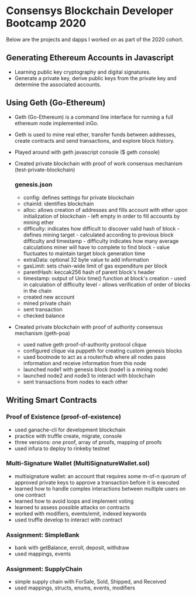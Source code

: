 # Consensys Blockchain Developer Bootcamp 2020

Below are the projects and dapps I worked on as part of the 2020 cohort.


## Generating Ethereum Accounts in Javascript

- Learning public key cryptography and digital signatures.
- Generate a private key, derive public keys from the private key and determine the associated accounts.

## Using Geth (Go-Ethereum)

- Geth (Go-Ethereum) is a command line interface for running a full ethereum node implemented inGo.
- Geth is used to mine real ether, transfer funds between addresses, create contracts and send transactions, and explore block history.
- Played around with geth javascript console ($ geth console)
- Created private blockchain with proof of work consensus mechanism (test-private-blockchain)

    ### genesis.json
    - config: defines settings for private blockchain
    - chainId: identifies blockchain
    - alloc: allows creation of addresses and fills account with ether upon initialization of blockchain - left empty in order to fill accounts by mining ether
    - difficulty: indicates how difficult to discover valid hash of block - defines mining target - calculated according to previous block difficulty and timestamp - difficulty indicates how many average calculations miner will have to complete to find block - value fluctuates to maintain target block generation time
    - extraData: optional 32 byte value to add information
    - gasLimit: sets chain-wide limit of gas expenditure per block
    - parentHash: keccak256 hash of parent block's header
    - timestamp: output of Unix time() function at block's creation - used in calculation of difficulty level - allows verification of order of blocks in the chain
    - created new account
    - mined private chain
    - sent transaction
    - checked balance

- Created private blockchain with proof of authority consensus mechanism (geth-poa)
    - used native geth proof-of-authority protocol clique
    - configured clique via puppeth for creating custom genesis blocks
    - used bootnode to act as a router/hub where all nodes pass information and receive information from this node
    - launched node1 with genesis block (node1 is a mining node)
    - launched node2 and node3 to interact with blockchain
    - sent transactions from nodes to each other

## Writing Smart Contracts

### Proof of Existence (proof-of-existence)

- used ganache-cli for development blockchain
- practice with truffle create, migrate, console
- three versions: one proof, array of proofs, mapping of proofs
- used infura to deploy to rinkeby testnet

### Multi-Signature Wallet (MultiSignatureWallet.sol)

- multisignature wallet: an account that requires some m-of-n quorum of approved private keys to approve a transaction before it is executed
- learned how to handle complex interactions between multiple users on one contract
- learned how to avoid loops and implement voting
- learned to assess possible attacks on contracts
- worked with modifiers, events/emit, indexed keywords
- used truffle develop to interact with contract

### Assignment: SimpleBank

- bank with getBalance, enroll, deposit, withdraw
- used mappings, events

### Assignment: SupplyChain

- simple supply chain with ForSale, Sold, Shipped, and Received
- used mappings, structs, enums, events, modifiers

